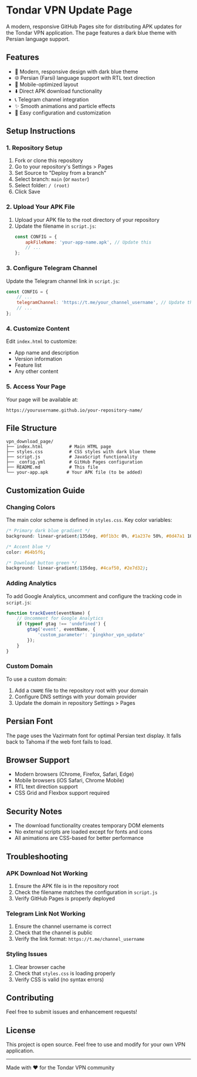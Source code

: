 # Tondar VPN Update Page

A modern, responsive GitHub Pages site for distributing APK updates for the Tondar VPN application. The page features a dark blue theme with Persian language support.

## Features

- 🎨 Modern, responsive design with dark blue theme
- 🌐 Persian (Farsi) language support with RTL text direction
- 📱 Mobile-optimized layout
- ⬇️ Direct APK download functionality
- 📞 Telegram channel integration
- ✨ Smooth animations and particle effects
- 🔧 Easy configuration and customization

## Setup Instructions

### 1. Repository Setup

1. Fork or clone this repository
2. Go to your repository's Settings > Pages
3. Set Source to "Deploy from a branch"
4. Select branch: `main` (or `master`)
5. Select folder: `/ (root)`
6. Click Save

### 2. Upload Your APK File

1. Upload your APK file to the root directory of your repository
2. Update the filename in `script.js`:
   ```javascript
   const CONFIG = {
       apkFileName: 'your-app-name.apk', // Update this
       // ...
   };
   ```

### 3. Configure Telegram Channel

Update the Telegram channel link in `script.js`:
```javascript
const CONFIG = {
    // ...
    telegramChannel: 'https://t.me/your_channel_username', // Update this
    // ...
};
```

### 4. Customize Content

Edit `index.html` to customize:
- App name and description
- Version information
- Feature list
- Any other content

### 5. Access Your Page

Your page will be available at:
```
https://yourusername.github.io/your-repository-name/
```

## File Structure

```
vpn_download_page/
├── index.html          # Main HTML page
├── styles.css          # CSS styles with dark blue theme
├── script.js           # JavaScript functionality
├── _config.yml         # GitHub Pages configuration
├── README.md           # This file
└── your-app.apk       # Your APK file (to be added)
```

## Customization Guide

### Changing Colors

The main color scheme is defined in `styles.css`. Key color variables:

```css
/* Primary dark blue gradient */
background: linear-gradient(135deg, #0f1b3c 0%, #1a237e 50%, #0d47a1 100%);

/* Accent blue */
color: #64b5f6;

/* Download button green */
background: linear-gradient(135deg, #4caf50, #2e7d32);
```

### Adding Analytics

To add Google Analytics, uncomment and configure the tracking code in `script.js`:

```javascript
function trackEvent(eventName) {
    // Uncomment for Google Analytics
    if (typeof gtag !== 'undefined') {
        gtag('event', eventName, {
            'custom_parameter': 'pingkhor_vpn_update'
        });
    }
}
```

### Custom Domain

To use a custom domain:

1. Add a `CNAME` file to the repository root with your domain
2. Configure DNS settings with your domain provider
3. Update the domain in repository Settings > Pages

## Persian Font

The page uses the Vazirmatn font for optimal Persian text display. It falls back to Tahoma if the web font fails to load.

## Browser Support

- Modern browsers (Chrome, Firefox, Safari, Edge)
- Mobile browsers (iOS Safari, Chrome Mobile)
- RTL text direction support
- CSS Grid and Flexbox support required

## Security Notes

- The download functionality creates temporary DOM elements
- No external scripts are loaded except for fonts and icons
- All animations are CSS-based for better performance

## Troubleshooting

### APK Download Not Working

1. Ensure the APK file is in the repository root
2. Check the filename matches the configuration in `script.js`
3. Verify GitHub Pages is properly deployed

### Telegram Link Not Working

1. Ensure the channel username is correct
2. Check that the channel is public
3. Verify the link format: `https://t.me/channel_username`

### Styling Issues

1. Clear browser cache
2. Check that `styles.css` is loading properly
3. Verify CSS is valid (no syntax errors)

## Contributing

Feel free to submit issues and enhancement requests!

## License

This project is open source. Feel free to use and modify for your own VPN application.

---

Made with ❤️ for the Tondar VPN community 